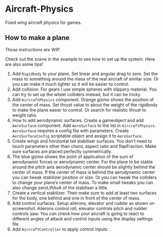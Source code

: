 # Aircraft-Physics
Fixed wing aircraft physics for games.

## How to make a plane
*These instructions are WIP.*

Check out the scene in the example to see how to set up the system. Here are also some tips!

1. Add `Rigidbody` to your plane. Set linear and angular drag to zero. Set the mass to something around the mass of the real aircraft of similar size. 
Or you can make it much lighter so it will be easier to control. 
2. Add collision. For gears I use simple spheres with slippery material. You can try to set up the wheel colliders instead, but it can be tricky. 
3. Add `AircraftPhysics` component. Orange gizmo shows the position of the center of mass. Set thrust value to about the weight of the rigidbody to make the plane easier to control. Or search for realistic thrust to weight ratio. 
4. How to add aerodynamic surfaces. Create a gameobject and add `AeroSurface` component. Add `AeroSurface` to the list in `AircraftPhysics`. `AeroSurface` requires a config file with parameters. Create `AeroSurfaceConfig` scriptable object and assign it to `AeroSurface`. 
5. Create wings and horizontal tail stabiliser surfaces. You don’t need to touch parameters other than chord, aspect ratio and flapFraction. Make sure surfaces are placed perfectly symmetrically. 
6. The blue gizmo shows the point of application of the sum of aerodynamic forces or aerodynamic center. For the plane to be stable around the pitch axis aerodynamic center should be slightly behind the center of mass. If the center of mass is behind the aerodynamic center you can tweak stabilizer position or size. Or you can tweak the colliders to change your plane’s center of mass. To make small tweaks you can also change zeroLiftAoA of the stabiliser a little.
7. Create a vertical stabilizer. Then make sure to add at least two surfaces for the body, one behind and one in front of the center of mass.
8. Add control surfaces. Setup ailerons, elevator and rudder as shown on screenshot. Ailerons control roll, elevator controls pitch and rudder controls yaw. You can check how your aircraft is going to react to different angles of attack and control inputs using the display settings file.
9. Add `AircraftController` to apply control inputs.

